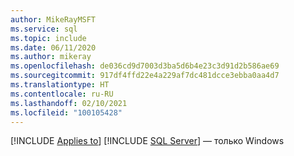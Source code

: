 ```yaml
---
author: MikeRayMSFT
ms.service: sql
ms.topic: include
ms.date: 06/11/2020
ms.author: mikeray
ms.openlocfilehash: de036cd9d7003d3ba5d6b4e23c3d91d2b586ae69
ms.sourcegitcommit: 917df4ffd22e4a229af7dc481dcce3ebba0aa4d7
ms.translationtype: HT
ms.contentlocale: ru-RU
ms.lasthandoff: 02/10/2021
ms.locfileid: "100105428"
---
```

[!INCLUDE [Applies to](../../includes/applies-md.md)] [!INCLUDE [SQL Server](./_ssnoversion.md)] — только Windows 